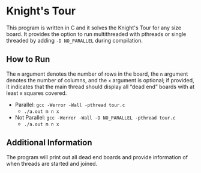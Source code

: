 # Knight's Tour

This program is written in C and it solves the Knight's Tour for any size board. It provides the option to run multithreaded with pthreads or single threaded by adding ```-D NO_PARALLEL``` during compilation.

## How to Run 
The ```m``` argument denotes the number of rows in the board, the ```n``` argument denotes the number of columns, and the ```x``` argument is optional; if provided, it indicates that the main thread should
display all “dead end” boards with at least x squares covered.
* Parallel:  ```gcc -Werror -Wall -pthread tour.c```
  * ```./a.out m n x```
* Not Parallel:   ```gcc -Werror -Wall -D NO_PARALLEL -pthread tour.c```
  * ```./a.out m n x```

## Additional Information
The program will print out all dead end boards and provide information of when threads are started and joined.

